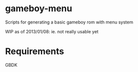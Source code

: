 gameboy-menu
============

Scripts for generating a basic gameboy rom with menu system

WIP as of 2013/01/08: ie. not really usable yet

Requirements
============

GBDK